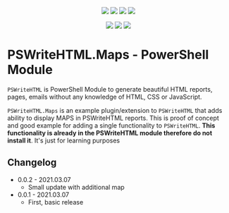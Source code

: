 ﻿<p align="center">
  <a href="https://github.com/EvotecIT/PSWriteHTML.Maps"><img src="https://img.shields.io/github/languages/top/evotecit/PSWriteHTML.Maps.svg"></a>
  <a href="https://github.com/EvotecIT/PSWriteHTML.Maps"><img src="https://img.shields.io/github/languages/code-size/evotecit/PSWriteHTML.Maps.svg"></a>
  <a href="https://www.jsdelivr.com/package/gh/evotecit/cdn"><img src="https://data.jsdelivr.com/v1/package/gh/evotecit/cdn/badge"></a>
  <a href="https://github.com/EvotecIT/PSWriteHTML.Maps"><img src="https://img.shields.io/github/license/EvotecIT/PSWriteHTML.Maps.svg"></a>
</p>

<p align="center">
  <a href="https://twitter.com/PrzemyslawKlys"><img src="https://img.shields.io/twitter/follow/PrzemyslawKlys.svg?label=Twitter%20%40PrzemyslawKlys&style=social"></a>
  <a href="https://evotec.xyz/hub"><img src="https://img.shields.io/badge/Blog-evotec.xyz-2A6496.svg"></a>
  <a href="https://www.linkedin.com/in/pklys"><img src="https://img.shields.io/badge/LinkedIn-pklys-0077B5.svg?logo=LinkedIn"></a>
</p>

# PSWriteHTML.Maps - PowerShell Module

`PSWriteHTML` is PowerShell Module to generate beautiful HTML reports, pages, emails without any knowledge of HTML, CSS or JavaScript.

`PSWriteHTML.Maps` is an example plugin/extension to `PSWriteHTML` that adds ability to display MAPS in PSWriteHTML reports.
This is proof of concept and good example for adding a single functionality to `PSWriteHTML`. **This functionality is already in the PSWriteHTML module therefore do not install it**. It's just for learning purposes

## Changelog

- 0.0.2 - 2021.03.07
  - Small update with additional map
- 0.0.1 - 2021.03.07
  - First, basic release
